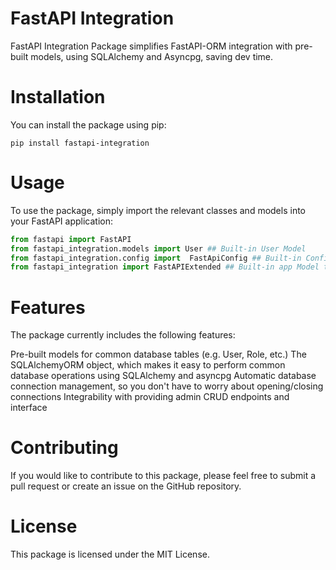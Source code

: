 # FastAPI Integration
FastAPI Integration Package simplifies FastAPI-ORM integration with pre-built models, using SQLAlchemy and Asyncpg, saving dev time.

# Installation
You can install the package using pip:
```
pip install fastapi-integration
```

# Usage
To use the package, simply import the relevant classes and models into your FastAPI application:

```python
from fastapi import FastAPI
from fastapi_integration.models import User ## Built-in User Model
from fastapi_integration.config import  FastApiConfig ## Built-in Config Model
from fastapi_integration import FastAPIExtended ## Built-in app Model that has all functionality supported
```


# Features
The package currently includes the following features:

Pre-built models for common database tables (e.g. User, Role, etc.)
The SQLAlchemyORM object, which makes it easy to perform common database operations using SQLAlchemy and asyncpg
Automatic database connection management, so you don't have to worry about opening/closing connections
Integrability with providing admin CRUD endpoints and interface


# Contributing
If you would like to contribute to this package, please feel free to submit a pull request or create an issue on the GitHub repository.

# License
This package is licensed under the MIT License.
